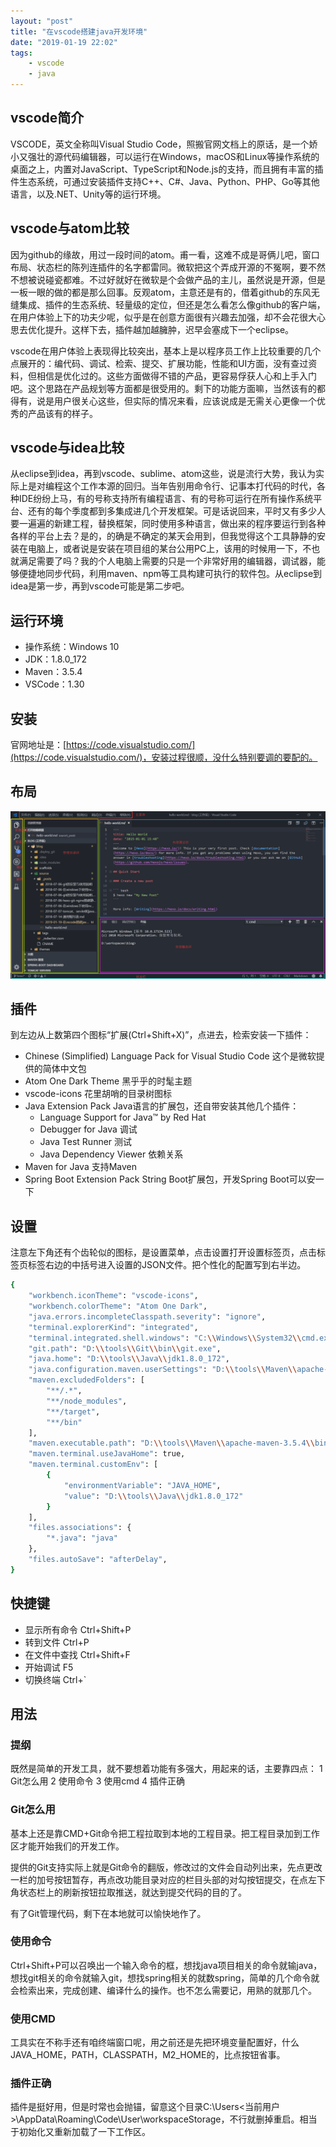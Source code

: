 ```yaml
---
layout: "post"
title: "在vscode搭建java开发环境"
date: "2019-01-19 22:02"
tags:
    - vscode
    - java
---
```


## vscode简介

VSCODE，英文全称叫Visual Studio Code，照搬官网文档上的原话，是一个娇小又强壮的源代码编辑器，可以运行在Windows，macOS和Linux等操作系统的桌面之上，内置对JavaScript、TypeScript和Node.js的支持，而且拥有丰富的插件生态系统，可通过安装插件支持C++、C#、Java、Python、PHP、Go等其他语言，以及.NET、Unity等的运行环境。

## vscode与atom比较

因为github的缘故，用过一段时间的atom。甫一看，这难不成是哥俩儿吧，窗口布局、状态栏的陈列连插件的名字都雷同。微软把这个弄成开源的不冤啊，要不然不想被说碰瓷都难。不过好就好在微软是个会做产品的主儿，虽然说是开源，但是一板一眼的做的都是那么回事。反观atom，主意还是有的，借着github的东风无缝集成、插件的生态系统、轻量级的定位，但还是怎么看怎么像github的客户端，在用户体验上下的功夫少呢，似乎是在创意方面很有兴趣去加强，却不会花很大心思去优化提升。这样下去，插件越加越臃肿，迟早会塞成下一个eclipse。

vscode在用户体验上表现得比较突出，基本上是以程序员工作上比较重要的几个点展开的：编代码、调试、检索、提交、扩展功能，性能和UI方面，没有查过资料，但相信是优化过的。这些方面做得不错的产品，更容易俘获人心和上手入门吧。这个思路在产品规划等方面都是很受用的。剩下的功能方面嘛，当然该有的都得有，说是用户很关心这些，但实际的情况来看，应该说成是无需关心更像一个优秀的产品该有的样子。

## vscode与idea比较

从eclipse到idea，再到vscode、sublime、atom这些，说是流行大势，我认为实际上是对编程这个工作本源的回归。当年告别用命令行、记事本打代码的时代，各种IDE纷纷上马，有的号称支持所有编程语言、有的号称可运行在所有操作系统平台、还有的每个季度都到多集成进几个开发框架。可是话说回来，平时又有多少人要一遍遍的新建工程，替换框架，同时使用多种语言，做出来的程序要运行到各种各样的平台上去？是的，的确是不确定的某天会用到，但我觉得这个工具静静的安装在电脑上，或者说是安装在项目组的某台公用PC上，该用的时候用一下，不也就满足需要了吗？我的个人电脑上需要的只是一个非常好用的编辑器，调试器，能够便捷地同步代码，利用maven、npm等工具构建可执行的软件包。从eclipse到idea是第一步，再到vscode可能是第二步吧。

## 运行环境

* 操作系统：Windows 10
* JDK：1.8.0_172
* Maven：3.5.4
* VSCode：1.30

## 安装

官网地址是：[https://code.visualstudio.com/](https://code.visualstudio.com/)，安装过程很顺，没什么特别要调的要配的。

## 布局

![界面布局](2019-01-19-在vscode搭建java开发环境/201901192201.png)


## 插件

到左边从上数第四个图标“扩展(Ctrl+Shift+X)”，点进去，检索安装一下插件：

* Chinese (Simplified) Language Pack for Visual Studio Code 这个是微软提供的简体中文包
* Atom One Dark Theme 黑乎乎的时髦主题
* vscode-icons 花里胡哨的目录树图标
* Java Extension Pack Java语言的扩展包，还自带安装其他几个插件：
  * Language Support for Java™ by Red Hat
  * Debugger for Java 调试
  * Java Test Runner 测试
  * Java Dependency Viewer 依赖关系
* Maven for Java 支持Maven
* Spring Boot Extension Pack String Boot扩展包，开发Spring Boot可以安一下

## 设置

注意左下角还有个齿轮似的图标，是设置菜单，点击设置打开设置标签页，点击标签页标签右边的中括号进入设置的JSON文件。把个性化的配置写到右半边。

``` bash
{
    "workbench.iconTheme": "vscode-icons",
    "workbench.colorTheme": "Atom One Dark",
    "java.errors.incompleteClasspath.severity": "ignore",
    "terminal.explorerKind": "integrated",
    "terminal.integrated.shell.windows": "C:\\Windows\\System32\\cmd.exe",
    "git.path": "D:\\tools\\Git\\bin\\git.exe",
    "java.home": "D:\\tools\\Java\\jdk1.8.0_172",
    "java.configuration.maven.userSettings": "D:\\tools\\Maven\\apache-maven-3.5.4\\conf\\settings.xml",
    "maven.excludedFolders": [
        "**/.*",
        "**/node_modules",
        "**/target",
        "**/bin"
    ],
    "maven.executable.path": "D:\\tools\\Maven\\apache-maven-3.5.4\\bin\\mvn.cmd",
    "maven.terminal.useJavaHome": true,
    "maven.terminal.customEnv": [
        {
            "environmentVariable": "JAVA_HOME",
            "value": "D:\\tools\\Java\\jdk1.8.0_172"
        }
    ],
    "files.associations": {
        "*.java": "java"
    },
    "files.autoSave": "afterDelay",
}
```

## 快捷键

* 显示所有命令 Ctrl+Shift+P
* 转到文件 Ctrl+P
* 在文件中查找 Ctrl+Shift+F
* 开始调试 F5
* 切换终端 Ctrl+`

## 用法

### 提纲

既然是简单的开发工具，就不要想着功能有多强大，用起来的话，主要靠四点：
1 Git怎么用
2 使用命令
3 使用cmd
4 插件正确

### Git怎么用

基本上还是靠CMD+Git命令把工程拉取到本地的工程目录。把工程目录加到工作区才能开始我们的开发工作。

提供的Git支持实际上就是Git命令的翻版，修改过的文件会自动列出来，先点更改一栏的加号按钮暂存，再点改功能目录对应的栏目头部的对勾按钮提交，在点左下角状态栏上的刷新按钮拉取推送，就达到提交代码的目的了。

有了Git管理代码，剩下在本地就可以愉快地作了。

### 使用命令

Ctrl+Shift+P可以召唤出一个输入命令的框，想找java项目相关的命令就输java，想找git相关的命令就输入git，想找spring相关的就数spring，简单的几个命令就会检索出来，完成创建、编译什么的操作。也不怎么需要记，用熟的就那几个。

### 使用CMD

工具实在不称手还有咱终端窗口呢，用之前还是先把环境变量配置好，什么JAVA_HOME，PATH，CLASSPATH，M2_HOME的，比点按钮省事。

### 插件正确

插件是挺好用，但是时常也会抛锚，留意这个目录C:\Users\<当前用户>\AppData\Roaming\Code\User\workspaceStorage，不行就删掉重启。相当于初始化又重新加载了一下工作区。